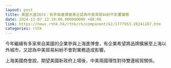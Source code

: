 ```yaml
---
layout: post
title: 美國大選2024｜有參與進博會美企認為中美貿易糾紛不影響業務
date: 2024-11-07 12:19:08.000000000 +08:00
link: https://news.rthk.hk/rthk/ch/component/k2/1777953-20241107.htm
categories: rthk
---
```


今年繼續有多家來自美國的企業參與上海進博會，有企業希望將品牌擴展至上海以外城市，又認為中美貿易糾紛不會對業務造成影響。

上海美國商會說，期望美國新政府上場後，中美兩國理性對待雙邊經貿關係。
